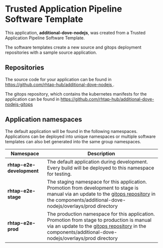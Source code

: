 # Trusted Application Pipeline Software Template

This application, **additional-dove-nodejs**, was created from a Trusted Application Pipeline Software Template.

The software templates create a new source and gitops deployment repositories with a sample source application. 

## Repositories

The source code for your application can be found in [https://github.com/rhtap-hub/additional-dove-nodejs ](https://github.com/rhtap-hub/additional-dove-nodejs ).
 
The gitops repository, which contains the kubernetes manifests for the application can be found in 
[https://github.com/rhtap-hub/additional-dove-nodejs-gitops ](https://github.com/rhtap-hub/additional-dove-nodejs-gitops ) 

## Application namespaces 

The default application will be found in the following namespaces. Applications can be deployed into unique namespaces or multiple software templates can also bet generated into the same group namespaces.  

|  Namespace   |  Description   |  
| -------- | -------- |   
| **rhtap-e2e-development** | The default application during development. Every build will be deployed to this namespace for testing. | 
| **rhtap-e2e-stage** | The staging namespace for this application. Promotion from development to stage is manual via an update to the [gitops repository](https://github.com/rhtap-hub/additional-dove-nodejs-gitops ) in the components/additional-dove-nodejs/overlays/prod directory |  
| **rhtap-e2e-prod** | The production namespace for this application. Promotion from stage to production is manual via an update to the [gitops repository](https://github.com/rhtap-hub/additional-dove-nodejs-gitops ) in the components/additional-dove-nodejs/overlays/prod directory | 